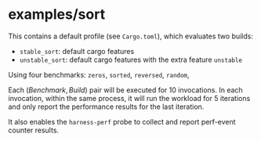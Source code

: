 # examples/sort

This contains a default profile (see `Cargo.toml`), which evaluates two builds:

* `stable_sort`: default cargo features
* `unstable_sort`: default cargo features with the extra feature `unstable`

Using four benchmarks: `zeros`, `sorted`, `reversed`, `random`,

Each $(Benchmark, Build)$ pair will be executed for $10$ invocations. In each invocation, within the same process, it will run the workload for $5$ iterations and only report the performance results for the last iteration.

It also enables the `harness-perf` probe to collect and report perf-event counter results.
